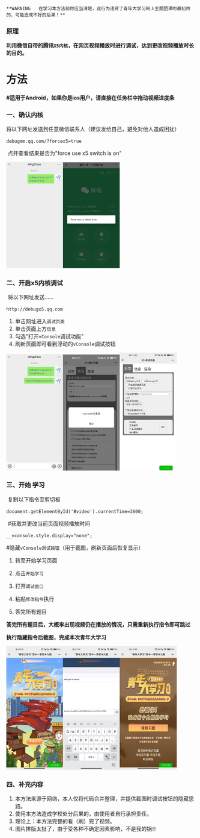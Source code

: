 

`**WARNING  
在学习本方法前你应当清楚，此行为违背了青年大学习网上主题团课的最初目的，可能造成不好的后果！**`


### 原理

​	**利用微信自带的腾讯`X5内核`，在网页视频播放时进行调试，达到更改视频播放时长的目的。**  



# 方法

#### 	#适用于Android，如果你是ios用户，请直接在任务栏中拖动视频进度条



### 一、确认内核

​	将以下网址发送到任意微信联系人（建议发给自己，避免对他人造成困扰）  



```
debugmm.qq.com/?forcex5=true
```

​	点开查看结果是否为"force use x5 switch is on"  



<img alt="" src="/img/annoying-QNDXX/ensurex5.jpg" width=30%><img alt="" src="/img/annoying-QNDXX/x5ison.jpg" width=30%>



### 二、开启x5内核调试

​	将以下网址发送......  



```
http://debugx5.qq.com
```


1. 单击网址进入`调试页面`
2. 单击页面上方`信息`
3. 勾选"打开`vConsole`调试功能"
4. 刷新页面即可看到浮动的`vConsole`调试按钮



<img alt="" src="/img/annoying-QNDXX/openVconsole1.jpg" width=30%><img alt="" src="/img/annoying-QNDXX/openVconsole2.jpg" width=30%><img alt="" src="/img/annoying-QNDXX/openVconsole3.jpg" width=30%>



### 三、开始 ~~学习~~

​	复制以下指令至剪切板



```
document.getElementById('Bvideo').currentTime=3600;
```

​	#获取并更改当前页面视频播放时间



```
__vconsole.style.display="none";
```

​	#隐藏`vConsole调试按钮`（用于截图，刷新页面后恢复显示）



1. 转至开始学习页面

2. 点击`开始学习`

3. 打开`调试窗口`

4. 粘贴`修改指令`执行

5. 答完所有题目



**答完所有题目后，大概率出现视频仍在播放的情况，只需重新执行指令即可跳过**

**执行隐藏指令后截图，完成本次青年大学习**



<img alt="" src="/img/annoying-QNDXX/begin1.jpg" width=30%><img alt="" src="/img/annoying-QNDXX/begin2.jpg" width=30%><img alt="" src="/img/annoying-QNDXX/end.jpg" width=30%>



### 四、补充内容

1. 本方法来源于网络，本人仅将代码合并整理，并提供截图时调试按钮的隐藏思路。
2. 使用本方法造成学校处分后果的，由使用者自行承担责任。
3. 理论上：本方法完整的看（刷）完了视频。
4. 图片排版太扯了，由于受各种不确定因素影响，不是我的锅🙄
